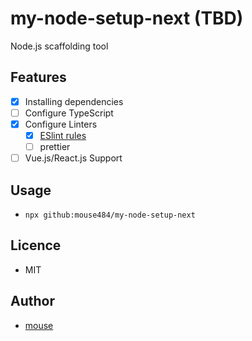 # my-node-setup-next (TBD)

Node.js scaffolding tool

## Features

- [x] Installing dependencies
- [ ] Configure TypeScript
- [x] Configure Linters
  - [x] [ESlint rules](https://github.com/mouse484/eslint-config)
  - [ ] prettier
- [ ] Vue.js/React.js Support

## Usage

- `npx github:mouse484/my-node-setup-next`

## Licence

- MIT

## Author

- [mouse](https://github.com/mouse484)
